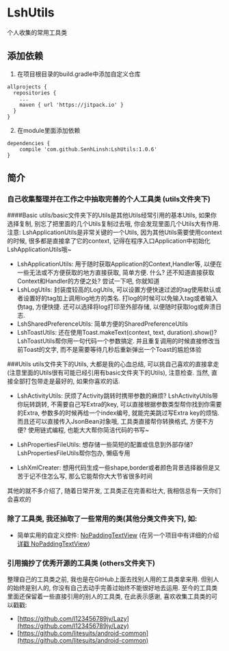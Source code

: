 # LshUtils
个人收集的常用工具类

## 添加依赖
1. 在项目根目录的build.gradle中添加自定义仓库
```
allprojects {
  repositories {
    ...
    maven { url 'https://jitpack.io' }
  }
}
```
2. 在module里面添加依赖
```
dependencies {
    compile 'com.github.SenhLinsh:LshUtils:1.0.6'
}
 ```

## 简介
### 自己收集整理并在工作之中抽取完善的个人工具类 (utils文件夹下)

####Basic
utils/basic文件夹下的Utils是其他Utils经常引用的基本Utils, 如果你选择复制, 别忘了把里面的几个Utils复制过去哦, 你会发现里面几个Utils大有作用.</br>
注意: LshApplicationUtils是非常关键的一个Utils, 因为其他Utils需要使用context的时候, 很多都是直接拿了它的context, 记得在程序入口Application中初始化LshApplicationUtils哦~

* LshApplicationUtils: 用于随时获取Application的Context,Handler等, 以便在一些无法或不方便获取的地方直接获取, 简单方便.
什么? 还不知道直接获取Context和Handler的方便之处? 尝试一下吧, 你就知道
* LshLogUtils: 封装度较高的LogUtils, 可以设置方便快速过滤的tag使用默认或者设置好的tag加上调用log地方的类名. 打log的时候可以免输入tag或者输入伪tag, 方便快捷.
还可以选择将log打印至外部存储, 以便随时获取log或奔溃日志.
* LshSharedPreferenceUtils: 简单方便的SharedPreferenceUtils
* LshToastUtils: 还在使用Toast.makeText(context, text, duration).show()? LshToastUtils帮你用一句代码一个参数搞定.
并且重复调用的时候直接修改当前Toast的文字, 而不是需要等待几秒后重新弹出一个Toast的尴尬体验

###Utils
utils文件夹下的Utils, 大都是我的心血总结, 可以挑自己喜欢的直接拿走(注意里面的Utils很有可能已经引用有basic文件夹下的Utils), 注意检查.
当然, 直接全部打包带走是最好的, 如果你喜欢的话.

* LshActivityUtils: 厌烦了Activity跳转时携带参数的麻烦? LshActivityUtils带你玩转跳转, 不需要自己写Extra的key, 可以直接根据参数类型帮你找到你需要的Extra,
参数多的时候再给一个index编号, 就能完美跳过写Extra key的烦恼. 而且还可以直接传入JsonBean对象哦, 工具类直接帮你转换格式, 方便不方便?
使用链式编程, 也能大大帮你简洁代码的书写~

* LshPropertiesFileUtils: 想存储一些简短的配置或信息到外部存储? LshPropertiesFileUtils帮你包办, 懒癌专用

* LshXmlCreater: 想用代码生成一些shape,border或者颜色背景选择器但是又苦于记不住怎么写, 那么它能帮你大大节省很多时间

其他的就不多介绍了, 随着日常开发, 工具类正在完善和壮大, 我相信总有一天你们会喜欢的

### 除了工具类, 我还抽取了一些常用的类(其他分类文件夹下), 如:
* 简单实用的自定义控件:
[NoPaddingTextView](https://github.com/SenhLinsh/LshUtils/blob/master/lshutils/src/main/java/com/linsh/lshutils/view/NoPaddingTextView.java)
(在另一个项目中有详细的介绍 [详戳 NoPaddingTextView](https://github.com/SenhLinsh/NoPaddingTextView))

### 引用摘抄了优秀开源的工具类 (others文件夹下)
整理自己的工具类之前, 我也是在GitHub上面去找别人用的工具类拿来用. 但别人的始终是别人的, 你没有自己去动手完善过始终不能很好地去运用.
至今的工具类里面还保留着一些直接引用的别人的工具类, 在此表示感谢, 喜欢收集工具类的可以戳戳:

* [https://github.com/l123456789jy/Lazy](https://github.com/l123456789jy/Lazy)
* [https://github.com/litesuits/android-common](https://github.com/litesuits/android-common)
